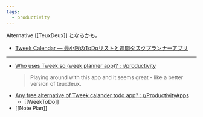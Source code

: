 ```yaml
---
tags:
  - productivity
---
```


Alternative [[TeuxDeux]] となるかも。

- [Tweek Calendar — 最小限のToDoリストと週間タスクプランナーアプリ](https://tweek.so/)

---
- [Who uses Tweek.so (week planner app)? : r/productivity](https://www.reddit.com/r/productivity/comments/pfginq/who_uses_tweekso_week_planner_app/)
	> Playing around with this app and it seems great - like a better version of teuxdeux. 
- [Any free alternative of Tweek calander todo app? : r/ProductivityApps](https://www.reddit.com/r/ProductivityApps/comments/1d4wj5l/any_free_alternative_of_tweek_calander_todo_app/)
	- [[WeekToDo]]
- [[Note Plan]]
